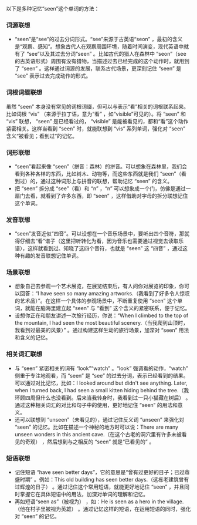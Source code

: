 以下是多种记忆“seen”这个单词的方法：

### 词源联想
 - “seen”是“see”的过去分词形式。“see”来源于古英语“seon” ，最初的含义是“观察、感知”。想象古代人在观察周围环境，随着时间演变，现代英语中就有了 “see”以及其过去分词“seen” 。比如古代的猎人在森林中 “seon”（see的古英语形式）周围有没有猎物，当描述过去已经完成的这个动作时，就用到了 “seen” 。这样通过词源的发展，联系古代场景，更深刻记住 “seen” 是 “see” 表示过去完成动作的形式。

### 词根词缀联想
虽然 “seen” 本身没有常见的词根词缀，但可以与表示“看”相关的词根联系起来。比如词根 “vis” （来源于拉丁语，意为“看” ，如“visible”可见的）。将 “seen” 和 “vis” 联想， “seen” 是已经看过的， “visible” 是能被看见的，都和“看”这个动作紧密相关。这样当看到 “seen” 时，就能联想到 “vis” 系列单词，强化对 “seen” 含义“被看见；看到过”的记忆。

### 词形联想
 - “seen”看起来像 “seen”（拼音：森林）的拼音。可以想象在森林里，我们会看到各种各样的东西，比如树木、动物等，而这些东西就是我们 “seen”（看到过）的，通过这种词形上与拼音的联想，帮助记忆 “seen” 的含义。
 - 把 “seen” 拆分成 “see”（看）和 “n” ，“n” 可以想象成一个门，仿佛是通过一扇门去看，就看到了许多东西，即 “seen” ，这样借助对字母的拆分联想记住这个单词。

### 发音联想
 - “seen”发音近似“四音”。可以设想在一个音乐场景中，要听出四个音符，那就得仔细去“看”谱子（这里把听转化为看，因为音乐也需要通过视觉去读取乐谱），这样就看到过、知晓了这四个音符，也就是 “seen” 这 “四音” ，通过这种有趣的发音联想记住单词。

### 场景联想
 - 想象自己去参观一个艺术展览，在展览结束后，有人问你对展览的印象，你可以回答：“I have seen so many amazing artworks.（我看到了好多令人惊叹的艺术品）”。在这样一个具体的参观场景中，不断重复使用 “seen” 这个单词，就能在脑海里建立起 “seen” 与 “看到” 这个含义的紧密联系，便于记忆。
 - 设想你正在和朋友讲述一次旅行经历，你说：“When I climbed to the top of the mountain, I had seen the most beautiful scenery.（当我爬到山顶时，我看到过最美的风景）” 。通过构建这样生动的旅行场景，加深对 “seen” 用法和含义的记忆。

### 相关词汇联想
 - 与 “seen” 紧密相关的词有 “look”“watch” 。“look” 强调看的动作，“watch” 侧重于专注地观看，而 “seen” 是 “see” 的过去分词，表示已经看到的结果。可以通过对比记忆，比如：I looked around but didn't see anything. Later, when I turned back, I had seen a small kitten hiding behind the tree.（我环顾四周但什么也没看到。后来当我转身时，我看到过一只小猫藏在树后） 。通过这种相关词汇的对比和句子中的使用，更好地记住 “seen” 的用法和意义。
 - 还可以联想到 “unseen”（未看见的），通过记住反义词 “unseen” 来强化对 “seen” 的记忆。比如在描述一个神秘的地方时可以说：There are many unseen wonders in this ancient cave.（在这个古老的洞穴里有许多未被看见的奇观） ，然后想到与之相反的 “seen” 就是“已看见的” 。

### 短语联想
 - 记住短语 “have seen better days”，它的意思是“曾有过更好的日子；已过鼎盛时期” 。例如：This old building has seen better days.（这栋老建筑曾有过辉煌的日子） 。通过记住这个常用短语，就能更好地记住 “seen” ，并且同时掌握它在具体短语中的用法，加深对单词的理解和记忆。
 - 再如短语“seen as”（被视为） ，如：He is seen as a hero in the village.（他在村子里被视为英雄） 。通过记忆这样的短语，在运用短语的同时，强化对 “seen” 的记忆。 